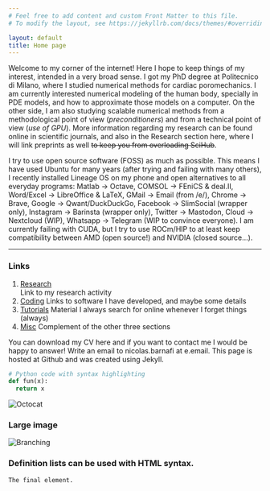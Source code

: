 ```yaml
---
# Feel free to add content and custom Front Matter to this file.
# To modify the layout, see https://jekyllrb.com/docs/themes/#overriding-theme-defaults

layout: default
title: Home page
---
```


Welcome to my corner of the internet! Here I hope to keep things of my interest, intended in a very broad sense. I got my PhD degree at Politecnico di Milano, where I studied numerical methods for cardiac poromechanics. I am currently interested numerical modeling of the human body, specially in PDE models, and how to approximate those models on a computer. On the other side, I am also studying scalable numerical methods from a methodological point of view (_preconditioners_) and from a technical point of view (_use of GPU_). More information regarding my research can be found online in scientific journals, and also in the Research section here, where I will link preprints as well ~~to keep you from overloading SciHub~~.

I try to use open source software (FOSS) as much as possible. This means I have used Ubuntu for many years (after trying and failing with many others), I recently installed Lineage OS on my phone and open alternatives to all everyday programs: Matlab -> Octave, COMSOL -> FEniCS & deal.II, Word/Excel -> LibreOffice & LaTeX, GMail -> Email (from /e/), Chrome -> Brave, Google -> Qwant/DuckDuckGo, Facebook -> SlimSocial (wrapper only), Instagram -> Barinsta (wrapper only), Twitter -> Mastodon, Cloud -> Nextcloud (WIP), Whatsapp -> Telegram (WIP to convince everyone). I am currently failing with CUDA, but I try to use ROCm/HIP to at least keep compatibility between AMD (open source!) and NVIDIA (closed source...). 

* * *

### Links    

1.  [Research](/blog/research/)  
    Link to my research activity  
2.  [Coding](/blog/coding/)
    Links to software I have developed, and maybe some details
3.  [Tutorials](/blog/about/)
    Material I always search for online whenever I forget things (always)
4.  [Misc](/blog/about/)
    Complement of the other three sections


You can download my CV here and if you want to contact me I would be happy to answer! Write an email to nicolas.barnafi at e.email. This page is hosted at Github and was created using Jekyll.


<!-- <blockquote>
          <p>I, at any rate, am convinced that He does not throw dice.</p>
</blockquote> -->

<!-- ### Header 3 -->

<!-- ```js -->
<!-- // Javascript code with syntax highlighting. -->
<!-- var fun = function lang(l) { -->
  <!-- dateformat.i18n = require('./lang/' + l) -->
  <!-- return true; -->
<!-- } -->
<!-- ``` -->

```python
# Python code with syntax highlighting
def fun(x):
  return x
```

<!-- *   This is an unordered list following a header. -->
<!-- *   This is an unordered list following a header. -->
<!-- *   This is an unordered list following a header. -->


<!-- 1.  This is an ordered list following a header. -->
<!-- 2.  This is an ordered list following a header. -->
<!-- 3.  This is an ordered list following a header. -->

<!-- 
| head1        | head two          | three |
|:-------------|:------------------|:------|
| ok           | good swedish fish | nice  |
| out of stock | good and plenty   | nice  |
| ok           | good `oreos`      | hmm   |
| ok           | good `zoute` drop | yumm  |
 -->
<!-- ### There's a horizontal rule below this. -->

<!-- * * * -->

<!-- ### Here is an unordered list:

*   Item foo
*   Item bar
*   Item baz
*   Item zip
### And an ordered list:

1.  Item one
1.  Item two
1.  Item three
1.  Item four

### And a nested list:

- level 1 item
  - level 2 item
  - level 2 item
    - level 3 item
    - level 3 item
- level 1 item
  - level 2 item
  - level 2 item
  - level 2 item
- level 1 item
  - level 2 item
  - level 2 item
- level 1 item

### Small image
 -->

![Octocat](https://github.githubassets.com/images/icons/emoji/octocat.png)

### Large image

![Branching](https://guides.github.com/activities/hello-world/branching.png)


### Definition lists can be used with HTML syntax.


```
The final element.
```
